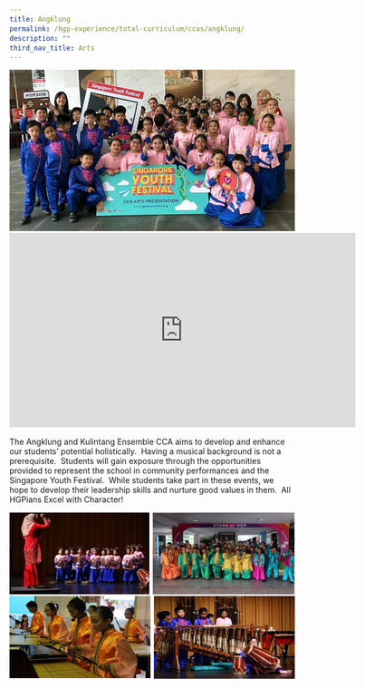 ```yaml
---
title: Angklung
permalink: /hgp-experience/total-curriculum/ccas/angklung/
description: ""
third_nav_title: Arts
---
```


<img src="/images/ang1.jpg">
<iframe width="611" height="343" src="https://www.youtube.com/embed/OEsdPJjiDc4" title="Angklung CCA Showcase" frameborder="0" allow="accelerometer; autoplay; clipboard-write; encrypted-media; gyroscope; picture-in-picture" allowfullscreen></iframe>
<p>The Angklung and Kulintang Ensemble CCA aims to develop and enhance our students&rsquo; potential holistically.&nbsp; Having a musical background is not a prerequisite.&nbsp; Students will gain exposure through the opportunities provided to represent the school in community performances and the Singapore Youth Festival.&nbsp; While students take part in these events, we hope to develop their leadership skills and nurture good values in them.&nbsp; All HGPians Excel with Character!</p>
<img src="/images/ang2.png">